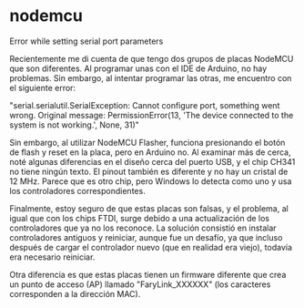 # nodemcu
Error while setting serial port parameters

Recientemente me di cuenta de que tengo dos grupos de placas NodeMCU que son diferentes. Al programar unas con el IDE de Arduino, no hay problemas. Sin embargo, al intentar programar las otras, me encuentro con el siguiente error:

"serial.serialutil.SerialException: Cannot configure port, something went wrong. Original message: PermissionError(13, 'The device connected to the system is not working.', None, 31)"

Sin embargo, al utilizar NodeMCU Flasher, funciona presionando el botón de flash y reset en la placa, pero en Arduino no. Al examinar más de cerca, noté algunas diferencias en el diseño cerca del puerto USB, y el chip CH341 no tiene ningún texto. El pinout también es diferente y no hay un cristal de 12 MHz. Parece que es otro chip, pero Windows lo detecta como uno y usa los controladores correspondientes.

Finalmente, estoy seguro de que estas placas son falsas, y el problema, al igual que con los chips FTDI, surge debido a una actualización de los controladores que ya no los reconoce. La solución consistió en instalar controladores antiguos y reiniciar, aunque fue un desafío, ya que incluso después de cargar el controlador nuevo (que en realidad era viejo), todavía era necesario reiniciar.

Otra diferencia es que estas placas tienen un firmware diferente que crea un punto de acceso (AP) llamado "FaryLink_XXXXXX" (los caracteres corresponden a la dirección MAC).
